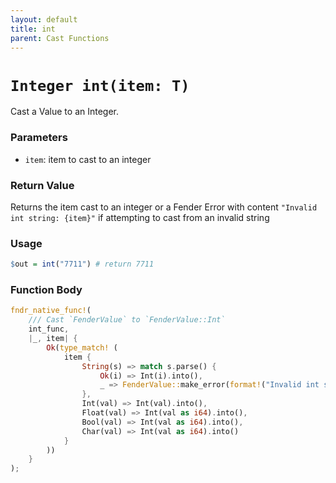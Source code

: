 ```yaml
---
layout: default
title: int
parent: Cast Functions
---
```


# `Integer int(item: T)`
Cast a Value to an Integer.

### Parameters
- `item`: item to cast to an integer

### Return Value
Returns the item cast to an integer or a Fender Error with content `"Invalid int string: {item}"` if attempting to cast from an invalid string

### Usage
```r
$out = int("7711") # return 7711
```

### Function Body
```rust
fndr_native_func!(
    /// Cast `FenderValue` to `FenderValue::Int`
    int_func,
    |_, item| {
        Ok(type_match! (
            item {
                String(s) => match s.parse() {
                    Ok(i) => Int(i).into(),
                    _ => FenderValue::make_error(format!("Invalid int string: {}", s.deref())).into(),
                },
                Int(val) => Int(val).into(),
                Float(val) => Int(val as i64).into(),
                Bool(val) => Int(val as i64).into(),
                Char(val) => Int(val as i64).into()
            }
        ))
    }
);
```
